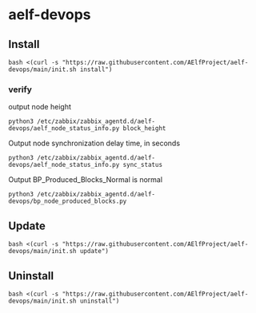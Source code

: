 # aelf-devops

## Install
```shell
bash <(curl -s "https://raw.githubusercontent.com/AElfProject/aelf-devops/main/init.sh install")
```
### verify
output node height
```shell
python3 /etc/zabbix/zabbix_agentd.d/aelf-devops/aelf_node_status_info.py block_height
```

Output node synchronization delay time, in seconds
```shell
python3 /etc/zabbix/zabbix_agentd.d/aelf-devops/aelf_node_status_info.py sync_status
```

Output BP_Produced_Blocks_Normal is normal
```shell
python3 /etc/zabbix/zabbix_agentd.d/aelf-devops/bp_node_produced_blocks.py
```


## Update
```shell
bash <(curl -s "https://raw.githubusercontent.com/AElfProject/aelf-devops/main/init.sh update")

```


## Uninstall
```shell
bash <(curl -s "https://raw.githubusercontent.com/AElfProject/aelf-devops/main/init.sh uninstall")

```